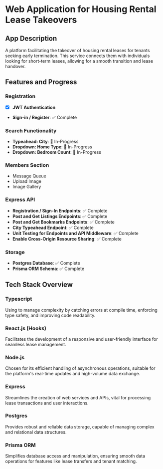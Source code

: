 # Web Application for Housing Rental Lease Takeovers

## App Description
A platform facilitating the takeover of housing rental leases for tenants seeking early termination. This service connects them with individuals looking for short-term leases, allowing for a smooth transition and lease handover.

## Features and Progress

### Registration
- [x] **JWT Authentication**
- **Sign-in / Register**: ✅ Complete

### Search Functionality
- **Typeahead: City**: 🔨 In-Progress
- **Dropdown: Home Type**: 🔨 In-Progress
- **Dropdown: Bedroom Count**: 🔨 In-Progress

### Members Section
- Message Queue
- Upload Image
- Image Gallery

### Express API
- **Registration / Sign-In Endpoints**: ✅ Complete
- **Post and Get Listings Endpoints**: ✅ Complete
- **Post and Get Bookmarks Endpoints**: ✅ Complete
- **City Typeahead Endpoint**: ✅ Complete
- **Unit Testing for Endpoints and API Middleware**: ✅ Complete
- **Enable Cross-Origin Resource Sharing**: ✅ Complete

### Storage
- **Postgres Database**: ✅ Complete
- **Prisma ORM Schema**: ✅ Complete

## Tech Stack Overview

### Typescript
Using to manage complexity by catching errors at compile time, enforcing type safety, and improving code readability.

### React.js (Hooks)
Facilitates the development of a responsive and user-friendly interface for seamless lease management.

### Node.js
Chosen for its efficient handling of asynchronous operations, suitable for the platform's real-time updates and high-volume data exchange.

### Express
Streamlines the creation of web services and APIs, vital for processing lease transactions and user interactions.

### Postgres
Provides robust and reliable data storage, capable of managing complex and relational data structures.

### Prisma ORM
Simplifies database access and manipulation, ensuring smooth data operations for features like lease transfers and tenant matching.

